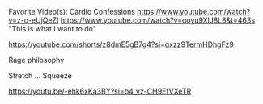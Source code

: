 Favorite Video(s):
Cardio Confessions
https://www.youtube.com/watch?v=z-o-eUjQeZI
https://www.youtube.com/watch?v=qoyu9XlJ8L8&t=463s
"This is what I want to do"

https://youtube.com/shorts/z8dmE5gB7g4?si=qxzz9TermHDhgFz9

Rage philosophy 

Stretch ... Squeeze

https://youtu.be/-ehk6xKa3BY?si=b4_vz-CH9EfVXeTR
